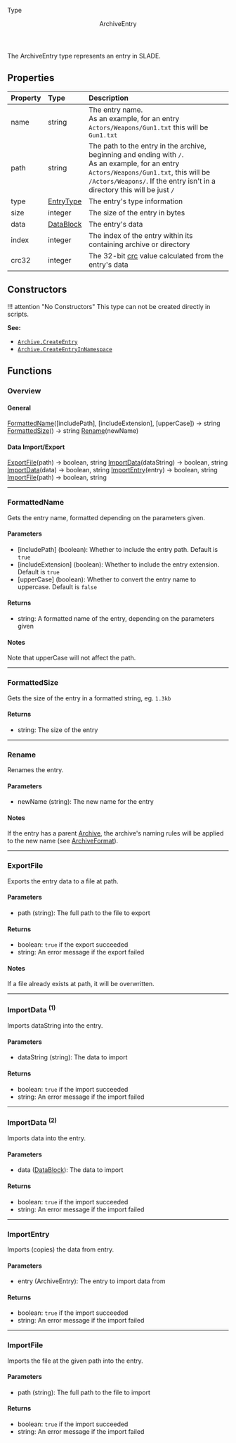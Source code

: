 <subhead>Type</subhead>
<header>ArchiveEntry</header>

The <type>ArchiveEntry</type> type represents an entry in SLADE.

## Properties

| Property | Type | Description |
|:---------|:-----|:------------|
<prop class="ro">name</prop> | <type>string</type> | The entry name.<br/>As an example, for an entry `Actors/Weapons/Gun1.txt` this will be `Gun1.txt`
<prop class="ro">path</prop> | <type>string</type> | The path to the entry in the archive, beginning and ending with `/`.<br/>As an example, for an entry `Actors/Weapons/Gun1.txt`, this will be `/Actors/Weapons/`. If the entry isn't in a directory this will be just `/`
<prop class="ro">type</prop> | <type>[EntryType](EntryType.md)</type> | The entry's type information
<prop class="ro">size</prop> | <type>integer</type> | The size of the entry in bytes
<prop class="ro">data</prop> | <type>[DataBlock](../DataBlock.md)</type> | The entry's data
<prop class="ro">index</prop> | <type>integer</type> | The index of the entry within its containing archive or directory
<prop class="ro">crc32</prop> | <type>integer</type> | The 32-bit [crc](https://en.wikipedia.org/wiki/Cyclic_redundancy_check) value calculated from the entry's data

## Constructors

!!! attention "No Constructors"
    This type can not be created directly in scripts.

**See:**

* <code>[Archive.CreateEntry](Archive.md#createentry)</code>
* <code>[Archive.CreateEntryInNamespace](Archive.md#createentryinnamespace)</code>

## Functions

### Overview

#### General

<fdef>[FormattedName](#formattedname)(<arg>[includePath]</arg>, <arg>[includeExtension]</arg>, <arg>[upperCase]</arg>) -> <type>string</type></fdef>
<fdef>[FormattedSize](#formattedsize)() -> <type>string</type></fdef>
<fdef>[Rename](#rename)(<arg>newName</arg>)</fdef>

#### Data Import/Export

<fdef>[ExportFile](#exportfile)(<arg>path</arg>) -> <type>boolean</type>, <type>string</type></fdef>
<fdef>[ImportData](#importdata-1)(<arg>dataString</arg>) -> <type>boolean</type>, <type>string</type></fdef>
<fdef>[ImportData](#importdata-2)(<arg>data</arg>) -> <type>boolean</type>, <type>string</type></fdef>
<fdef>[ImportEntry](#importentry)(<arg>entry</arg>) -> <type>boolean</type>, <type>string</type></fdef>
<fdef>[ImportFile](#importfile)(<arg>path</arg>) -> <type>boolean</type>, <type>string</type></fdef>

---
### FormattedName

Gets the entry name, formatted depending on the parameters given.

#### Parameters

* <arg>[includePath]</arg> (<type>boolean</type>): Whether to include the entry path. Default is `true`
* <arg>[includeExtension]</arg> (<type>boolean</type>): Whether to include the entry extension. Default is `true`
* <arg>[upperCase]</arg> (<type>boolean</type>): Whether to convert the entry name to uppercase. Default is `false`

#### Returns

* <type>string</type>: A formatted name of the entry, depending on the parameters given

#### Notes

Note that <arg>upperCase</arg> will not affect the path.

---
### FormattedSize

Gets the size of the entry in a formatted string, eg. `1.3kb`

#### Returns

* <type>string</type>: The size of the entry

---
### Rename

Renames the entry.

#### Parameters

* <arg>newName</arg> (<type>string</type>): The new name for the entry

#### Notes

If the entry has a <prop>parent</prop> <type>[Archive](Archive.md)</type>, the archive's naming rules will be applied to the new name (see [ArchiveFormat](ArchiveFormat.md)).

---
### ExportFile

Exports the entry data to a file at <arg>path</arg>.

#### Parameters

* <arg>path</arg> (<type>string</type>): The full path to the file to export

#### Returns

* <type>boolean</type>: `true` if the export succeeded
* <type>string</type>: An error message if the export failed

#### Notes

If a file already exists at <arg>path</arg>, it will be overwritten.

---
### ImportData <sup>(1)</sup>

Imports <arg>dataString</arg> into the entry.

#### Parameters

* <arg>dataString</arg> (<type>string</type>): The data to import

#### Returns

* <type>boolean</type>: `true` if the import succeeded
* <type>string</type>: An error message if the import failed

---
### ImportData <sup>(2)</sup>

Imports <arg>data</arg> into the entry.

#### Parameters

* <arg>data</arg> (<type>[DataBlock](../DataBlock.md)</type>): The data to import

#### Returns

* <type>boolean</type>: `true` if the import succeeded
* <type>string</type>: An error message if the import failed

---
### ImportEntry

Imports (copies) the data from <arg>entry</arg>.

#### Parameters

* <arg>entry</arg> (<type>ArchiveEntry</type>): The entry to import data from

#### Returns

* <type>boolean</type>: `true` if the import succeeded
* <type>string</type>: An error message if the import failed

---
### ImportFile

Imports the file at the given <arg>path</arg> into the entry.

#### Parameters

* <arg>path</arg> (<type>string</type>): The full path to the file to import

#### Returns

* <type>boolean</type>: `true` if the import succeeded
* <type>string</type>: An error message if the import failed
